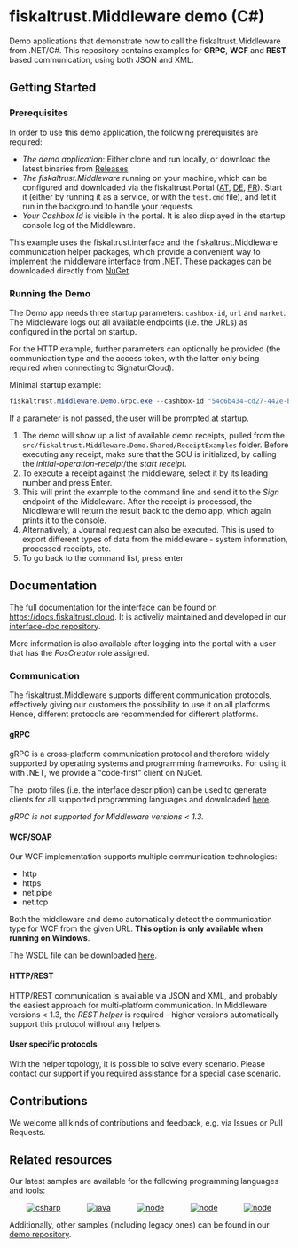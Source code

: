 # fiskaltrust.Middleware demo (C#)
Demo applications that demonstrate how to call the fiskaltrust.Middleware from .NET/C#. This repository contains examples for **GRPC**, **WCF** and **REST** based communication, using both JSON and XML.

## Getting Started

### Prerequisites
In order to use this demo application, the following prerequisites are required:
- *The demo application*: Either clone and run locally, or download the latest binaries from [Releases](https://github.com/fiskaltrust/middleware-de-demo-dotnet/releases)
- *The fiskaltrust.Middleware* running on your machine, which can be configured and downloaded via the fiskaltrust.Portal ([AT](https://portal.fiskaltrust.at), [DE](https://portal.fiskaltrust.de), [FR](https://portal.fiskaltrust.fr)). Start it (either by running it as a service, or with the `test.cmd` file), and let it run in the background to handle your requests.
- *Your Cashbox Id* is visible in the portal. It is also displayed in the startup console log of the Middleware. 

This example uses the fiskaltrust.interface and the fiskaltrust.Middleware communication helper packages, which provide a convenient way to implement the middleware interface from .NET. These packages can be downloaded directly from [NuGet](https://www.nuget.org/profiles/fiskaltrust).

### Running the Demo
The Demo app needs three startup parameters: `cashbox-id`, `url` and `market`. The Middleware logs out all available endpoints (i.e. the URLs) as configured in the portal on startup. 

For the HTTP example, further parameters can optionally be provided (the communication type and the access token, with the latter only being required when connecting to SignaturCloud).

Minimal startup example:  

```powershell
fiskaltrust.Middleware.Demo.Grpc.exe --cashbox-id "54c6b434-cd27-442e-b39f-0960c4ad1bda" --url "grpc://localhost:13151"
```

If a parameter is not passed, the user will be prompted at startup.

1. The demo will show up a list of available demo receipts, pulled from the `src/fiskaltrust.Middleware.Demo.Shared/ReceiptExamples` folder. Before executing any receipt, make sure that the SCU is initialized, by calling the *initial-operation-receipt*/the *start receipt*. 
2. To execute a receipt against the middleware, select it by its leading number and press Enter.
3. This will print the example to the command line and send it to the _Sign_ endpoint of the Middleware. After the receipt is processed, the Middleware will return the result back to the demo app, which again prints it to the console. 
4. Alternatively, a Journal request can also be executed. This is used to export different types of data from the middleware - system information, processed receipts, etc.
5. To go back to the command list, press enter

## Documentation
The full documentation for the interface can be found on https://docs.fiskaltrust.cloud. It is activeliy maintained and developed in our [interface-doc repository](https://github.com/fiskaltrust/interface-doc). 

More information is also available after logging into the portal with a user that has the _PosCreator_ role assigned.

### Communication
The fiskaltrust.Middleware supports different communication protocols, effectively giving our customers the possibility to use it on all platforms. Hence, different protocols are recommended for different platforms.

#### gRPC
gRPC is a cross-platform communication protocol and therefore widely supported by operating systems and programming frameworks. For using it with .NET, we provide a "code-first" client on NuGet. 

The .proto files (i.e. the interface description) can be used to generate clients for all supported programming languages and downloaded [here](https://github.com/fiskaltrust/interface-doc/tree/master/dist/protos).

*gRPC is not supported for Middleware versions < 1.3.*

#### WCF/SOAP
Our WCF implementation supports multiple communication technologies: 
- http
- https
- net.pipe
- net.tcp

Both the middleware and demo automatically detect the communication type for WCF from the given URL. **This option is only available when running on Windows**.

The WSDL file can be downloaded [here](https://github.com/fiskaltrust/interface-doc/tree/master/dist/WSDL).

#### HTTP/REST
HTTP/REST communication is available via JSON and XML, and probably the easiest approach for multi-platform communication. In Middleware versions < 1.3, the _REST helper_ is required - higher versions automatically support this protocol without any helpers.

#### User specific protocols
With the helper topology, it is possible to solve every scenario. Please contact our support if you required assistance for a special case scenario.

## Contributions
We welcome all kinds of contributions and feedback, e.g. via Issues or Pull Requests. 

## Related resources
Our latest samples are available for the following programming languages and tools:
<p align="center">
  <a href="https://github.com/fiskaltrust/middleware-demo-dotnet"><img src="https://upload.wikimedia.org/wikipedia/commons/thumb/7/7a/C_Sharp_logo.svg/100px-C_Sharp_logo.svg.png" alt="csharp"></a>&nbsp;&nbsp;&nbsp;&nbsp;&nbsp;&nbsp;&nbsp;&nbsp;&nbsp;&nbsp;&nbsp;
  <a href="https://github.com/fiskaltrust/middleware-demo-java"><img src="https://upload.wikimedia.org/wikiversity/de/thumb/b/b8/Java_cup.svg/100px-Java_cup.svg.png" alt="java"></a>&nbsp;&nbsp;&nbsp;&nbsp;&nbsp;&nbsp;&nbsp;&nbsp;&nbsp;&nbsp;&nbsp;
  <a href="https://github.com/fiskaltrust/middleware-demo-node"><img src="https://upload.wikimedia.org/wikipedia/commons/thumb/d/d9/Node.js_logo.svg/100px-Node.js_logo.svg.png" alt="node"></a>&nbsp;&nbsp;&nbsp;&nbsp;&nbsp;&nbsp;&nbsp;&nbsp;&nbsp;&nbsp;&nbsp;
  <a href="https://github.com/fiskaltrust/middleware-demo-android"><img src="https://upload.wikimedia.org/wikipedia/commons/thumb/d/d7/Android_robot.svg/100px-Android_robot.svg.png" alt="node"></a>&nbsp;&nbsp;&nbsp;&nbsp;&nbsp;&nbsp;&nbsp;&nbsp;&nbsp;&nbsp;&nbsp;
  <a href="https://github.com/fiskaltrust/middleware-demo-postman"><img src="https://avatars3.githubusercontent.com/u/10251060?s=100&v=4" alt="node"></a>
</p>

Additionally, other samples (including legacy ones) can be found in our [demo repository](https://github.com/fiskaltrust/demo).
